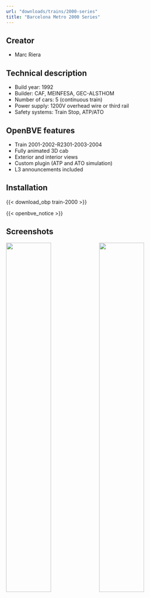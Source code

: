 ```yaml
---
url: "downloads/trains/2000-series"
title: "Barcelona Metro 2000 Series"
---
```

## Creator

* Marc Riera

## Technical description

* Build year: 1992
* Builder: CAF, MEINFESA, GEC-ALSTHOM
* Number of cars: 5 (continuous train)
* Power supply: 1200V overhead wire or third rail
* Safety systems: Train Stop, ATP/ATO

## OpenBVE features

* Train 2001-2002-R2301-2003-2004
* Fully animated 3D cab
* Exterior and interior views
* Custom plugin (ATP and ATO simulation)
* L3 announcements included

## Installation

{{< download_obp train-2000 >}}

{{< openbve_notice >}}

## Screenshots

<a href="/images/trens/2000/1.png" target="_blank"><img style="float: left; width: 49.5%; margin-right: 0.5%; margin-bottom: 1em;" src="/images/trens/2000/1.png" /></a><a href="/images/trens/2000/2.png" target="_blank"><img style="float: right; width: 49.5%; margin-left: 0.5%; margin-bottom: 1em;" src="/images/trens/2000/2.png" /></a>
